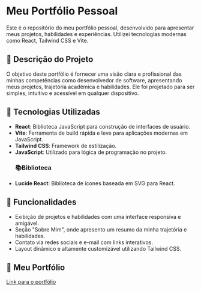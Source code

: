 <h1><strong>Meu Portfólio Pessoal</strong></h1>

  <p>Este é o repositório do meu portfólio pessoal, desenvolvido para apresentar meus projetos, habilidades e experiências. Utilizei tecnologias modernas como React, Tailwind CSS e Vite. </p>

  <h2>🎯 Descrição do Projeto</h2>
  <p>O objetivo deste portfólio é fornecer uma visão clara e profissional das minhas competências como desenvolvedor de software, apresentando meus projetos, trajetória acadêmica e habilidades. Ele foi projetado para ser simples, intuitivo e acessível em qualquer dispositivo.</p>

  <h2>🚀 Tecnologias Utilizadas</h2>
  <ul>
    <li><strong>React</strong>: Biblioteca JavaScript para construção de interfaces de usuário.</li>
    <li><strong>Vite</strong>: Ferramenta de build rápida e leve para aplicações modernas em JavaScript.</li>
    <li><strong>Tailwind CSS</strong>: Framework de estilização.</li>
    <li><strong>JavaScript</strong>: Utilizado para lógica de programação no projeto.</li>
    <h3>📚Biblioteca</h3>
    <li><strong>Lucide React</strong>: Biblioteca de ícones baseada em SVG para React.</li>
  </ul>

  <h2>🔧 Funcionalidades</h2>
  <ul>
    <li>Exibição de projetos e habilidades com uma interface responsiva e amigável.</li>
    <li>Seção "Sobre Mim", onde apresento um resumo da minha trajetória e habilidades.</li>
    <li>Contato via redes sociais e e-mail com links interativos.</li>
    <li>Layout dinâmico e altamente customizável utilizando Tailwind CSS.</li>
  </ul>
  <h2>🔗 Meu Portfólio</h2>
  <a href="https://carloshadp-portfolio.vercel.app/" target="blank">Link para o portfólio</a>
